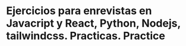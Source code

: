
# Ejercicios para enrevistas en Javacript y React, Python, Nodejs, tailwindcss. Practicas. Practice

